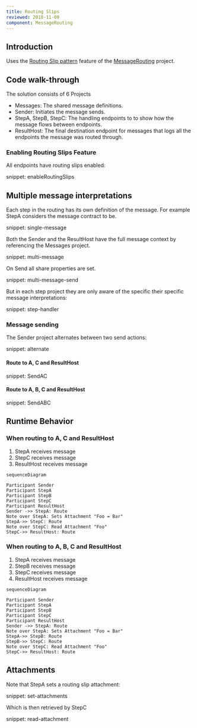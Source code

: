 ```yaml
---
title: Routing Slips
reviewed: 2018-11-09
component: MessageRouting
---
```


## Introduction

Uses the [Routing Slip pattern](https://www.enterpriseintegrationpatterns.com/patterns/messaging/RoutingTable.html) feature of the [MessageRouting](https://github.com/jbogard/NServiceBus.MessageRouting) project.


## Code walk-through

The solution consists of 6 Projects

 * Messages: The shared message definitions.
 * Sender: Initiates the message sends.
 * StepA, StepB, StepC: The handling endpoints to to show how the message flows between endpoints.
 * ResultHost: The final destination endpoint for messages that logs all the endpoints the message was routed through.


### Enabling Routing Slips Feature

All endpoints have routing slips enabled:

snippet: enableRoutingSlips


## Multiple message interpretations 

Each step in the routing has its own definition of the message. For example StepA considers the message contract to be.

snippet: single-message

Both the Sender and the ResultHost have the full message context by referencing the Messages project.

snippet: multi-message

On Send all share properties are set. 

snippet: multi-message-send

But in each step project they are only aware of the specific their specific message interpretations:

snippet: step-handler


### Message sending 

The Sender project alternates between two send actions:

snippet: alternate


#### Route to A, C and ResultHost

snippet: SendAC


#### Route to A, B, C and ResultHost

snippet: SendABC


## Runtime Behavior


### When routing to A, C and ResultHost

 1.  StepA receives message
 1.  StepC receives message
 1.  ResultHost receives message

```mermaid
sequenceDiagram

Participant Sender
Participant StepA
Participant StepB
Participant StepC
Participant ResultHost
Sender ->> StepA: Route
Note over StepA: Sets Attachment "Foo = Bar"
StepA->> StepC: Route
Note over StepC: Read Attachment "Foo"
StepC->> ResultHost: Route
```


### When routing to A, B, C and ResultHost

 1.  StepA receives message
 1.  StepB receives message
 1.  StepC receives message
 1.  ResultHost receives message

```mermaid
sequenceDiagram

Participant Sender
Participant StepA
Participant StepB
Participant StepC
Participant ResultHost
Sender ->> StepA: Route
Note over StepA: Sets Attachment "Foo = Bar"
StepA->> StepB: Route
StepB->> StepC: Route
Note over StepC: Read Attachment "Foo"
StepC->> ResultHost: Route
```


## Attachments

Note that StepA sets a routing slip attachment:

snippet: set-attachments

Which is then retrieved by StepC

snippet: read-attachment
